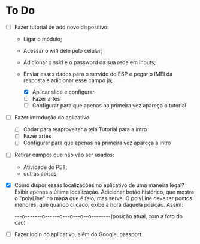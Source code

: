 # To Do

- [ ] Fazer tutorial de add novo disposítivo:
	- Ligar o módulo;
  - Acessar o wifi dele pelo celular;
  - Adicionar o ssid e o password da sua rede em inputs;
  - Enviar esses dados para o servido do ESP e pegar o IMEI da resposta e adicionar esse campo já;

	- [x] Aplicar slide e configurar
	- [ ] Fazer artes
	- [ ] Configurar para que apenas na primeira vez apareça o tutorial

- [ ] Fazer introdução do aplicativo
	- [ ] Codar para reaproveitar a tela Tutorial para a intro
	- [ ] Fazer artes
	- [ ] Configurar para que apenas na primeira vez apareça a intro
  
- [ ] Retirar campos que não vão ser usados:
  - Atividade do PET;
  - outras coisas;

- [x] Como dispor essas localizações no aplicativo de uma maneira legal?
	Exibir apenas a última localização. Adicionar botão histórico, que mostra o "polyLine" no mapa que é feio, mas serve. O polyLine deve ter pontos menores, que quando clicado, exibe a hora daquela posição. Assim: 

	---o-------o------o---o---o--o--------(posição atual, com a foto do cão)

- [ ] Fazer login no aplicativo, além do Google, passport
